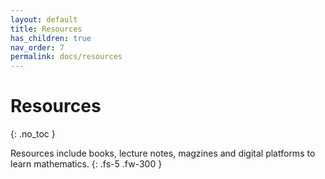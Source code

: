 ```yaml
---
layout: default
title: Resources
has_children: true
nav_order: 7
permalink: docs/resources
---
```


# Resources
{: .no_toc }

Resources include books, lecture notes, magzines and digital platforms to learn mathematics.
{: .fs-5 .fw-300 }

